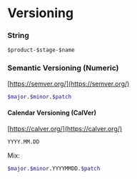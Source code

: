 # Versioning

### String

```text
$product-$stage-$name
```

### Semantic Versioning \(Numeric\)

[https://semver.org/](https://semver.org/)

```bash
$major.$minor.$patch
```

#### Calendar Versioning \(CalVer\)

[https://calver.org/](https://calver.org/)

```bash
YYYY.MM.DD
```

Mix:

```bash
$major.$minor.YYYYMMDD.$patch
```

